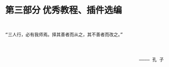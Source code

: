 # 第三部分 优秀教程、插件选编

<pre>
<p>
“三人行，必有我师焉。择其善者而从之，其不善者而改之。”
</p>
<p style="text-align: right;">
———— 孔 子
</p>
</pre>